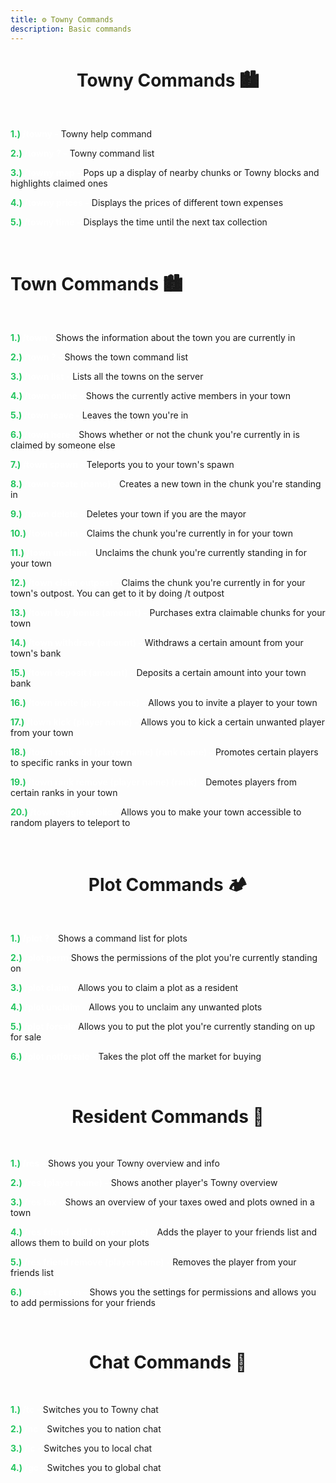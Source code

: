 ```yaml
---
title: ⚙️ Towny Commands
description: Basic commands
---
```


<center><h1><b></b>Towny Commands 🏙️</b></h1></center>

<br> 

<span style="color:#22c55e"><b>1.) </b></span> <span style="color:#FFFFFF"><b>/towny -</b></span> Towny help command


<span style="color:#22c55e"><b>2.) </b></span> <span style="color:#FFFFFF"><b>/towny ? -</b></span> Towny command list
 

<span style="color:#22c55e"><b>3.) </b></span> <span style="color:#FFFFFF"><b>/towny map -</b></span> Pops up a display of nearby chunks or Towny blocks and highlights claimed ones


<span style="color:#22c55e"><b>4.) </b></span> <span style="color:#FFFFFF"><b>/towny prices -</b></span> Displays the prices of different town expenses


<span style="color:#22c55e"><b>5.) </b></span> <span style="color:#FFFFFF"><b>/towny time -</b></span> Displays the time until the next tax collection

<br>

# Town Commands 🏙️

<br>

<span style="color:#22c55e"><b>1.) </b></span> <span style="color:#FFFFFF"><b>/town -</b></span></b></span> Shows the information about the town you are currently in


<span style="color:#22c55e"><b>2.) </b></span> <span style="color:#FFFFFF"><b>/town ? -</b></span> Shows the town command list


<span style="color:#22c55e"><b>3.) </b></span> <span style="color:#FFFFFF"><b>/town list -</b></span> Lists all the towns on the server


<span style="color:#22c55e"><b>4.) </b></span> <span style="color:#FFFFFF"><b>/town online -</b></span> Shows the currently active members in your town


<span style="color:#22c55e"><b>5.) </b></span> <span style="color:#FFFFFF"><b>/town leave -</b></span> Leaves the town you're in


<span style="color:#22c55e"><b>6.) </b></span> <span style="color:#FFFFFF"><b>/town here -</b></span> Shows whether or not the chunk you're currently in is claimed by someone else


<span style="color:#22c55e"><b>7.) </b></span> <span style="color:#FFFFFF"><b>/town spawn -</b></span> Teleports you to your town's spawn


<span style="color:#22c55e"><b>8.) </b></span> <span style="color:#FFFFFF"><b>/town create (name) -</b></span> Creates a new town in the chunk you're standing in


<span style="color:#22c55e"><b>9.)</b></span> <span style="color:#FFFFFF"><b>/town delete -</b></span> Deletes your town if you are the mayor


<span style="color:#22c55e"><b>10.) </b></span> <span style="color:#FFFFFF"><b>/town claim -</b></span> Claims the chunk you're currently in for your town


<span style="color:#22c55e"><b>11.) </b></span> <span style="color:#FFFFFF"><b>/town unclaim -</b></span> Unclaims the chunk you're currently standing in for your town


<span style="color:#22c55e"><b>12.) </b></span> <span style="color:#FFFFFF"><b>/town claim outpost -</b></span> Claims the chunk you're currently in for your town's outpost. You can get to it by doing /t outpost
  

<span style="color:#22c55e"><b>13.) </b></span> <span style="color:#FFFFFF"><b>/town buy bonus (amount) -</b></span> Purchases extra claimable chunks for your town


<span style="color:#22c55e"><b>14.) </b></span> <span style="color:#FFFFFF"><b>/town withdraw (amount) -</b></span> Withdraws a certain amount from your town's bank


<span style="color:#22c55e"><b>15.) </b></span> <span style="color:#FFFFFF"><b>/town deposit (amount) -</b></span> Deposits a certain amount into your town bank


<span style="color:#22c55e"><b>16.) </b></span> <span style="color:#FFFFFF"><b>/town invite (player name) -</b></span> Allows you to invite a player to your town


<span style="color:#22c55e"><b>17.) </b></span> <span style="color:#FFFFFF"><b>/town kick (player name) -</b></span> Allows you to kick a certain unwanted player from your town


<span style="color:#22c55e"><b>18.) </b></span> <span style="color:#FFFFFF"><b>/town rank add (player name) (rank name) -</b></span> Promotes certain players to specific ranks in your town
 
 
<span style="color:#22c55e"><b>19.) </b></span> <span style="color:#FFFFFF"><b>/town rank remove (player name) (rank) -</b></span> Demotes players from certain ranks in your town


<span style="color:#22c55e"><b>20.) </b></span> <span style="color:#FFFFFF"><b>/town toggle public -</b></span> Allows you to make your town accessible to random players to teleport to

<br>

<center><h1><b></b>Plot Commands 🏕️</b></h1></center>

<br>

<span style="color:#22c55e"><b>1.) </b></span> <span style="color:#FFFFFF"><b>/plot ? -</b></span> Shows a command list for plots


<span style="color:#22c55e"><b>2.) </b></span> <span style="color:#FFFFFF"><b>/plot perm</b></span> Shows the permissions of the plot you're currently standing on


<span style="color:#22c55e"><b>3.) </b></span> <span style="color:#FFFFFF"><b>/plot claim -</b></span> Allows you to claim a plot as a resident


<span style="color:#22c55e"><b>4.) </b></span> <span style="color:#FFFFFF"><b>/plot unclaim -</b></span> Allows you to unclaim any unwanted plots


<span style="color:#22c55e"><b>5.) </b></span> <span style="color:#FFFFFF"><b>/plot forsale</b></span> Allows you to put the plot you're currently standing on up for sale


<span style="color:#22c55e"><b>6.) </b></span> <span style="color:#FFFFFF"><b>/plot notforsale -</b></span> Takes the plot off the market for buying

<br>

<center><h1><b></b>Resident Commands 🙋</b></h1></center>

<br>
    
<span style="color:#22c55e"><b>1.) </b></span> <span style="color:#FFFFFF"><b>/res -</b></span> Shows you your Towny overview and info


<span style="color:#22c55e"><b>2.) </b></span> <span style="color:#FFFFFF"><b>/res (player name) -</b></span> Shows another player's Towny overview


<span style="color:#22c55e"><b>3.) </b></span> <span style="color:#FFFFFF"><b>/res tax -</b></span> Shows an overview of your taxes owed and plots owned in a town

  
<span style="color:#22c55e"><b>4.) </b></span> <span style="color:#FFFFFF"><b>/res friend add (player name) -</b></span> Adds the player to your friends list and allows them to build on your plots


<span style="color:#22c55e"><b>5.) </b></span> <span style="color:#FFFFFF"><b>/res friend remove (player name) -</b></span> Removes the player from your friends list


<span style="color:#22c55e"><b>6.) </b></span> <span style="color:#FFFFFF"><b>/res set perm -</b></span> Shows you the settings for permissions and allows you to add permissions for your friends

<br>

<center><h1><b></b>Chat Commands 💬</b></h1></center>

<br>

<span style="color:#22c55e"><b>1.) </b></span> <span style="color:#FFFFFF"><b>/tc -</b></span> Switches you to Towny chat

<span style="color:#22c55e"><b>2.) </b></span> <span style="color:#FFFFFF"><b>/nc -</b></span> Switches you to nation chat

<span style="color:#22c55e"><b>3.) </b></span> <span style="color:#FFFFFF"><b>/lc -</b></span> Switches you to local chat

<span style="color:#22c55e"><b>4.) </b></span> <span style="color:#FFFFFF"><b>/gc -</b></span> Switches you to global chat